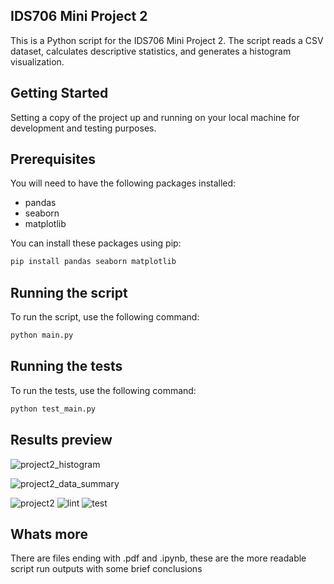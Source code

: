 
## IDS706 Mini Project 2

This is a Python script for the IDS706 Mini Project 2. The script reads a CSV dataset, calculates descriptive statistics, and generates a histogram visualization. 

## Getting Started

Setting a copy of the project up and running on your local machine for development and testing purposes.

## Prerequisites

You will need to have the following packages installed:

- pandas
- seaborn
- matplotlib

You can install these packages using pip:

```bash
pip install pandas seaborn matplotlib
```


## Running the script

To run the script, use the following command:

```bash
python main.py
```

## Running the tests

To run the tests, use the following command:

```bash
python test_main.py
```

## Results preview

![project2_histogram](https://github.com/yabeizeng1121/mini_project_2/assets/143656459/dbbaef2c-d68c-4b8d-b59f-3de43f6f00ca)

![project2_data_summary](https://github.com/nogibjj/Mini_project_2_Yabei/assets/143656459/973ed1da-948c-4aa4-b5fe-d5cd06da283e)

![project2](https://github.com/nogibjj/Mini_project_2_Yabei/assets/143656459/94b139c6-00ee-4951-b487-c171d8cc06fc)
![lint](https://github.com/nogibjj/Mini_project_2_Yabei/assets/143656459/8c98c760-57ec-4c26-9470-3755289acdc2)
![test](https://github.com/nogibjj/Mini_project_2_Yabei/assets/143656459/b5287085-7551-4a2f-96b4-c61f7f7ebc6f)


## Whats more
There are files ending with .pdf and .ipynb, these are the more readable script run outputs with some brief conclusions
